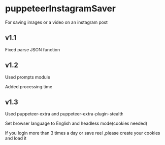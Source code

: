 # puppeteerInstagramSaver

For saving images or a video on an instagram post

## v1.1

Fixed parse JSON function

## v1.2

Used prompts module

Added processing time

## v1.3

Used puppeteer-extra and puppeteer-extra-plugin-stealth

Set browser language to English and headless mode(cookies needed)

If you login more than 3 times a day or save reel ,please create your cookies and load it
